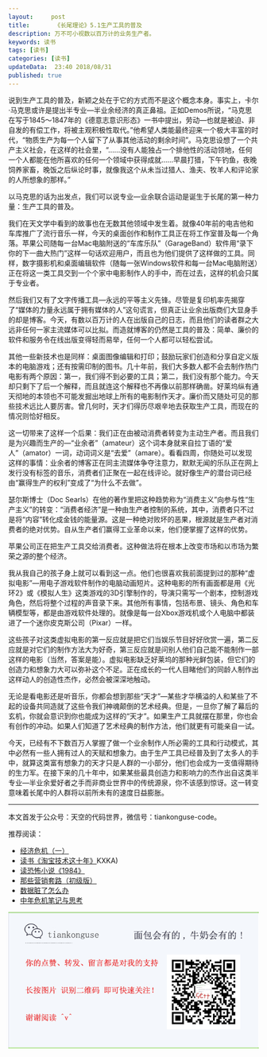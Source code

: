 ```yaml
---   
layout:     post  
title:       《长尾理论》5.1生产工具的普及 
description: 万不可小视数以百万计的业务生产者。      
keywords: 读书 
tags: [读书]  
categories: [读书]  
updateData:  23:40 2018/08/31   
published: true   
---  
```



说到生产工具的普及，新颖之处在于它的方式而不是这个概念本身。事实上，卡尔·马克思或许是提出半专业—半业余经济的真正鼻祖。正如Demos所说，“马克思在写于1845～1847年的《德意志意识形态》一书中提出，劳动—也就是被迫、非自发的有偿工作，将被主观积极性取代。”他希望人类能最终迎来一个极大丰富的时代，“物质生产为每一个人留下了从事其他活动的剩余时间”。马克思设想了一个共产主义社会，在这样的社会里，“……没有人能独占一个排他性的活动领地，任何一个人都能在他所喜欢的任何一个领域中获得成就……早晨打猎，下午钓鱼，夜晚饲养家畜，晚饭之后纵论时事，就像我这个从未当过猎人、渔夫、牧羊人和评论家的人所想象的那样。”  


以马克思的话为出发点，我们可以说专业—业余联合运动是诞生于长尾的第一种力量：生产工具的普及。  


我们在天文学中看到的故事也在无数其他领域中发生着。就像40年前的电吉他和车库推广了流行音乐一样，今天的桌面创作和制作工具正在将工作室普及每一个角落。苹果公司随每一台Mac电脑附送的“车库乐队”（GarageBand）软件用“录下你的下一曲大热门”这样一句话欢迎用户，而且也为他们提供了这样做的工具。同样，数字摄影机和桌面编辑软件（随每一张Windows软件和每一台Mac电脑附送）正在将这一类工具交到一个个家中电影制作人的手中，而在过去，这样的机会只属于专业者。  


然后我们又有了文字传播工具—永远的平等主义先锋。尽管是复印机率先揭穿了“媒体的力量永远属于拥有媒体的人”这句谎言，但真正让业余出版商们大显身手的却是博客。今天，有数以百万计的人在出版自己的日志，而且他们的读者群之大远非任何一家主流媒体可以比拟。而造就博客的仍然是工具的普及：简单、廉价的软件和服务令在线出版变得轻而易举，任何一个人都可以轻松尝试。  


其他一些新技术也是同样：桌面图像编辑和打印；鼓励玩家们创造和分享自定义版本的电脑游戏；还有按需印制的图书。几十年前，我们大多数人都不会去制作热门电影有两个原因：第一，我们得不到必要的工具；第二，我们没有那个能力。今天却只剩下了后一个解释，而且就连这个解释也不再像以前那样确凿。好莱坞纵有通天彻地的本领也不可能发掘出地球上所有的电影制作天才。廉价而又随处可见的那些技术远比人要厉害。曾几何时，天才们得历尽艰辛地去获取生产工具，而现在的情况则恰好相反。  


这一切带来了这样一个后果：我们正在由被动消费者转变为主动生产者。而且我们是为兴趣而生产的—“业余者”（amateur）这个词本身就来自拉丁语的“爱人”（amator）一词，动词词义是“去爱”（amare）。看看四周，你随处可以发现这样的事情：业余者的博客正在同主流媒体争夺注意力，默默无闻的乐队正在网上发行没有标签的音乐，消费者们正聚在一起在线评论。就好像生产的潜台词已经由“赢得生产的权利”变成了“为什么不去做”。  


瑟尔斯博士（Doc Searls）在他的著作里把这种趋势称为“消费主义”向参与性“生产主义”的转变：“消费者经济”是一种由生产者控制的系统，其中，消费者只不过是将“内容”转化成金钱的能量源。这是一种绝对败坏的恶果，根源就是生产者对消费者的绝对优势。自从生产者们赢得工业革命以来，他们便掌握了这样的优势。  


苹果公司正在把生产工具交给消费者。这种做法将在根本上改变市场和以市场为繁荣之源的整个经济。  


我从我自己的孩子身上就可以看到这一点。他们也很喜欢我前面提到过的那种“虚拟电影”—用电子游戏软件制作的电脑动画短片。这种电影的所有画面都是用《光环2》或《模拟人生》这类游戏的3D引擎制作的，导演只需写一个剧本，控制游戏角色，然后将整个过程的声音录下来。其他所有事情，包括布景、镜头、角色和车辆模型等，都是由游戏软件处理的。就像是每一台Xbox游戏机或个人电脑中都装进了一个迷你皮克斯公司（Pixar）一样。  


这些孩子对这类虚拟电影的第一反应就是把它们当娱乐节目好好欣赏一遍，第二反应就是对它们的制作方法大为好奇，第三反应就是问别人他们自己能不能制作一部这样的电影（当然，答案是能）。虚拟电影缺乏好莱坞的那种光鲜包装，但它们的创造力和想象力大可以弥补这个不足。正在成长的一代人目睹他们的同龄人制作出这样动人的创造性杰作，必然会被深深地触动。  


无论是看电影还是听音乐，你都会想到那些“天才”—某些才华横溢的人和某些了不起的设备共同造就了这些令我们神魂颠倒的艺术经典。但是，一旦你了解了幕后的玄机，你就会意识到你也能成为这样的“天才”。如果生产工具就摆在那里，你也会有创作的冲动。如果人们知道了艺术经典的制作方法，他们就更有可能亲自一试。  


今天，已经有不下数百万人掌握了做一个业余制作人所必需的工具和行动模式，其中必然有一些人拥有过人的天赋和想象力。由于生产工具已经普及到了太多人的手中，就算这类富有想象力的天才只是人群的一小部分，他们也会成为一支值得期待的生力军。在接下来的几十年中，如果某些最具创造力和影响力的杰作出自这类半专业—半业余爱好者之手而非商业世界中的传统源泉，你不该感到惊讶。这一转变意味着长尾中的人群将以前所未有的速度日益膨胀。  




---


本文首发于公众号：天空的代码世界，微信号：tiankonguse-code。  


推荐阅读：  


* [经济危机（一）](https://mp.weixin.qq.com/s/hxO7oR8cLljSClYS-yE6pw)   
* [读书《淘宝技术这十年》](https://mp.weixin.qq.com/s/IeOQGh22U_1TPrf6sYYTkQ)KXKA)   
* [读恐怖小说《1984》](https://mp.weixin.qq.com/s/q7HL5o_R5cqJc0b9Ll7EMw)    
* [那些营销套路（初级版）](https://mp.weixin.qq.com/s/xdvqZo9ll6kaL66Cdx)   
* [数据脏了怎么办](https://mp.weixin.qq.com/s/Blw4yxmIsE51dzzbNcfFbg)    
* [中年危机笔记与思考](https://mp.weixin.qq.com/s/dFzDtZS0JN6hhpc1DF-e_g)     



![](/images/tiankonguse-support.png) 




